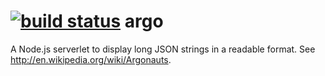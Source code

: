 [![build status](https://secure.travis-ci.org/jmanero/argo.png)](http://travis-ci.org/jmanero/argo)
argo
====

A Node.js serverlet to display long JSON strings in a readable format. See http://en.wikipedia.org/wiki/Argonauts.